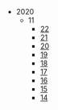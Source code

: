* 2020
  * 11
    * [22](2020/11/22)
    * [21](2020/11/21)
    * [20](2020/11/20)
    * [19](2020/11/19)
    * [18](2020/11/18)
    * [17](2020/11/17)
    * [16](2020/11/16)
    * [15](2020/11/15)
    * [14](2020/11/14)
